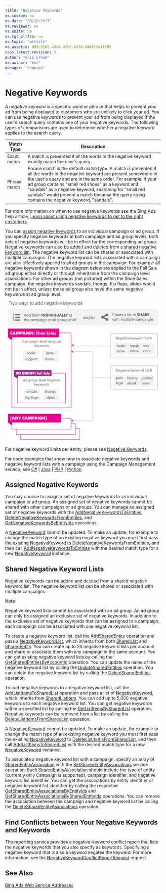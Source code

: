 ```yaml
---
title: "Negative Keywords"
ms.custom: na
ms.date: "08/12/2017"
ms.reviewer: na
ms.suite: na
ms.tgt_pltfrm: na
ms.topic: "article"
ms.assetid: dd9c9165-48c9-4f09-b538-69d433e4ff05
caps.latest.revision: 3
author: "eric-urban"
ms.author: "eur"
manager: "ehansen"
---
```

# Negative Keywords
A *negative keyword* is a specific word or phrase that helps to prevent your ad from being displayed to customers who are unlikely to click your ad. You can use negative keywords to prevent your ad from being displayed if the user’s search query contains one of your negative keywords. The following types of comparisons are used to determine whether a negative keyword applies to the search query.

|Match Type|Description|
|--------------|---------------|
|Exact match|A match is prevented if all the words in the negative keyword exactly match the user's query.|
|Phrase match|Phrase match is the default match type. A match is prevented if all the words in the negative keyword are present somewhere in the user's query and are in the same order. For example, if your ad group contains "small red shoes" as a keyword and "sandals" as a negative keyword, searching for "small red sandals" would prevent a match because the query string contains the negative keyword, "sandals".|
For more information on when to use negative keywords see the Bing Ads help article, [Learn about using negative keywords to get to the right customers](http://help.bingads.microsoft.com/apex/index/3/en-us/51014).

You can [assign negative keywords](#assignednegativekeywords) to an individual campaign or ad group. If you specify negative keywords at both campaign and ad group levels, both sets of negative keywords will be in effect for the corresponding ad group. Negative keywords can also be added and deleted from a [shared negative keyword list](#sharednegativekeywordlists). The negative keyword list can be shared or associated with multiple campaigns. The negative keyword lists associated with a campaign are also effectively applied to all ad groups in the campaign. For example all negative keywords shown in the diagram below are applied to the Fall Sale ad group either directly or through inheritance from the campaign level associations. For other ad groups (not pictured) within the Shoe Sales campaign, the negative keywords sandals, thongs, flip flops, slides would not be in effect, unless those ad group also have the same negative keywords at ad group level.

![negative_keywords_structured](../../concepts/guides/media/negative_keywords_structured.png "negative_keywords_structured")

For negative keyword limits per entity, please see [Negative Keywords](../../concepts/entity-hierarchy-and-limits.md#negativekeywords).

For code examples that show how to associate negative keywords and negative keyword lists with a campaign using the Campaign Management service, see [C&#35;](../../concepts/code-examples/negative-keywords-in-csharp.md) | [Java](../../concepts/code-examples/negative-keywords-in-java.md) | [PHP](../../concepts/code-examples/negative-keywords-in-php.md) | [Python](../../concepts/code-examples/negative-keywords-in-python.md).

## <a name="assignednegativekeywords"></a>Assigned Negative Keywords
You may choose to assign a set of negative keywords to an individual campaign or ad group. An assigned set of negative keywords cannot be shared with other campaigns or ad groups. You can manage an assigned set of negative keywords with the [AddNegativeKeywordsToEntities](https://msdn.microsoft.com/en-us/library/dn743724.aspx), [DeleteNegativeKeywordsFromEntities](https://msdn.microsoft.com/en-us/library/dn743725.aspx), and [GetNegativeKeywordsByEntityIds](https://msdn.microsoft.com/en-us/library/dn743730.aspx) operations.

A [NegativeKeyword](https://msdn.microsoft.com/en-us/library/dn743739.aspx) cannot be updated. To make an update, for example to change the match type of an existing negative keyword you must first pass the existing [NegativeKeyword](https://msdn.microsoft.com/en-us/library/dn743739.aspx) to [DeleteNegativeKeywordsFromEntities](https://msdn.microsoft.com/en-us/library/dn743725.aspx), and then call [AddNegativeKeywordsToEntities](https://msdn.microsoft.com/en-us/library/dn743724.aspx) with the desired match type for a new [NegativeKeyword](https://msdn.microsoft.com/en-us/library/dn743739.aspx) instance.

## <a name="sharednegativekeywordlists"></a>Shared Negative Keyword Lists
Negative keywords can be added and deleted from a shared negative keyword list. The negative keyword list can be shared or associated with multiple campaigns.

> [!NOTE]
> Negative keyword lists cannot be associated with an ad group. An ad group can only be assigned an exclusive set of negative keywords. In addition to the exclusive set of negative keywords that can be assigned to a campaign, each campaign can be associated with one negative keyword list.

To create a negative keyword list, call the [AddSharedEntity](https://msdn.microsoft.com/en-us/library/dn743722.aspx) operation and pass a [NegativeKeywordList](https://msdn.microsoft.com/en-us/library/dn743737.aspx), which inherits from both [SharedList](https://msdn.microsoft.com/en-us/library/dn743734.aspx) and [SharedEntity](https://msdn.microsoft.com/en-us/library/dn743735.aspx). You can create up to 20 negative keyword lists per account and share or associate them with any campaign in the same account. You can get existing negative keyword lists by calling the [GetSharedEntitiesByAccountId](https://msdn.microsoft.com/en-us/library/dn743728.aspx) operation. You can update the name of the negative keyword list by calling the [UpdateSharedEntities](https://msdn.microsoft.com/en-us/library/dn743732.aspx) operation. You can delete the negative keyword list by calling the [DeleteSharedEntities](https://msdn.microsoft.com/en-us/library/dn743726.aspx) operation.

To add negative keywords to a negative keyword list, call the [AddListItemsToSharedList](https://msdn.microsoft.com/en-us/library/dn743721.aspx) operation and pass a list of [NegativeKeyword](https://msdn.microsoft.com/en-us/library/dn743739.aspx), which inherits from [SharedListItem](https://msdn.microsoft.com/en-us/library/dn743738.aspx). You can add up to 5,000 negative keywords to each negative keyword list. You can get negative keywords within a specified list by calling the [GetListItemsBySharedList](https://msdn.microsoft.com/en-us/library/dn743729.aspx) operation. Negative keywords can be removed from a list by calling the [DeleteListItemsFromSharedList](https://msdn.microsoft.com/en-us/library/dn743723.aspx) operation.

A [NegativeKeyword](https://msdn.microsoft.com/en-us/library/dn743739.aspx) cannot be updated. To make an update, for example to change the match type of an existing negative keyword you must first pass the existing [NegativeKeyword](https://msdn.microsoft.com/en-us/library/dn743739.aspx) to [DeleteListItemsFromSharedList](https://msdn.microsoft.com/en-us/library/dn743723.aspx), and then call [AddListItemsToSharedList](https://msdn.microsoft.com/en-us/library/dn743721.aspx) with the desired match type for a new [NegativeKeyword](https://msdn.microsoft.com/en-us/library/dn743739.aspx) instance.

To associate a negative keyword list with a campaign, specify an array of [SharedEntityAssociation](https://msdn.microsoft.com/en-us/library/dn743769.aspx) with the [SetSharedEntityAssociations](https://msdn.microsoft.com/en-us/library/dn743780.aspx) service operation. Each [SharedEntityAssociation](https://msdn.microsoft.com/en-us/library/dn743769.aspx) should include the type of entity (currently only Campaign is supported), campaign identifier, and negative keyword list identifier. You can get the associations by entity identifier or negative keyword list identifier by calling the respective [GetSharedEntityAssociationsByEntityIds](https://msdn.microsoft.com/en-us/library/dn743771.aspx) and [GetSharedEntityAssociationsBySharedEntityIds](https://msdn.microsoft.com/en-us/library/dn743773.aspx) operations. You can remove the association between the campaign and negative keyword list by calling the [DeleteSharedEntityAssociations](https://msdn.microsoft.com/en-us/library/dn743727.aspx) operation.

## Find Conflicts between Your Negative Keywords and Keywords
The reporting service provides a negative-keyword conflict report that lists the negative keywords that you also specify as keywords. Specifying a negative keyword that is also a keyword negates the keyword. For more information, see the [NegativeKeywordConflictReportRequest](https://msdn.microsoft.com/en-us/library/hh560534.aspx) request.

## See Also
[Bing Ads Web Service Addresses](../../concepts/api-reference/bing-ads-web-service-addresses.md)

